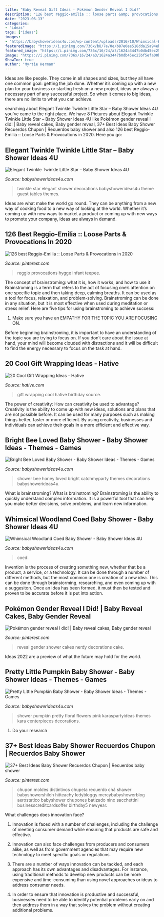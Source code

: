 ```yaml
---
title: "Baby Reveal Gift Ideas - Pokémon Gender Reveal I Did!"
description: "126 best reggio-emilia :: loose parts &amp; provocations in 2020"
date: "2023-06-13"
categories:
- "ideas"
tags: ["ideas"]
images:
- "https://babyshowerideas4u.com/wp-content/uploads/2016/10/Whimsical-Woodland-Coed-Baby-Shower-Golden-Trees.jpg"
featuredImage: "https://i.pinimg.com/736x/b8/7e/0e/b87e0ee518dda15a94eb4585d4e2bc7f.jpg"
featured_image: "https://i.pinimg.com/736x/16/24/a3/1624a3447b0db45ec25bf5efa00b438e.jpg"
image: "https://i.pinimg.com/736x/16/24/a3/1624a3447b0db45ec25bf5efa00b438e.jpg"
ShowToc: true
author: "Myrtie Herman"
---
```



Ideas are like people. They come in all shapes and sizes, but they all have one common goal: getting the job done. Whether it’s coming up with a new plan for your business or starting fresh on a new project, ideas are always a necessary part of any successful project. So when it comes to big ideas, there are no limits to what you can achieve.

	

		
searching about Elegant Twinkle Twinkle Little Star – Baby Shower Ideas 4U you've came to the right place. We have 8 Pictures about Elegant Twinkle Twinkle Little Star – Baby Shower Ideas 4U like Pokémon gender reveal I did! | Baby reveal cakes, Baby gender reveal, 37+ Best Ideas Baby Shower Recuerdos Chupon | Recuerdos baby shower and also 126 best Reggio-Emilia :: Loose Parts &amp; Provocations in 2020. Here you go:
		
    
## Elegant Twinkle Twinkle Little Star – Baby Shower Ideas 4U

<img loading=lazy src="https://babyshowerideas4u.com/wp-content/uploads/2016/05/Elegant-Twinkle-Twinkle-Little-Star-Guest-Tables.jpg" onerror="this.onerror=null;this.src='https://tse2.mm.bing.net/th?id=OIP.TVE2LD3Vku8SF8CDCYd0DAHaKr&amp;pid=15.1';" alt="Elegant Twinkle Twinkle Little Star – Baby Shower Ideas 4U">

_Source: babyshowerideas4u.com_

>twinkle star elegant shower decorations babyshowerideas4u theme guest tables themes. 

	

Ideas are what make the world go round. They can be anything from a new way of cooking food to a new way of looking at the world. Whether it’s coming up with new ways to market a product or coming up with new ways to promote your company, ideas are always in demand.

    
## 126 Best Reggio-Emilia :: Loose Parts &amp; Provocations In 2020

<img loading=lazy src="https://i.pinimg.com/736x/58/75/ee/5875eebfdd40b5ef8fe3685a347edace.jpg" onerror="this.onerror=null;this.src='https://tse1.mm.bing.net/th?id=OIP.b90V41cRsEMz8eZTndi1NwHaJ4&amp;pid=15.1';" alt="126 best Reggio-Emilia :: Loose Parts &amp; Provocations in 2020">

_Source: pinterest.com_

>reggio provocations hygge infant teepee. 

	

The concept of brainstroming: what it is, how it works, and how to use it
Brainstroming is a term that refers to the act of focusing one’s attention on one specific topic and then taking deep, calming breaths. It can be used as a tool for focus, relaxation, and problem-solving. Brainstroming can be done in any situation, but it is most effective when used during meditation or stress relief. Here are five tips for using brainstroming to achieve success:
1. Make sure you have an EMPATHY FOR THE TOPIC YOU ARE FOCUSING ON.

Before beginning brainstroming, it is important to have an understanding of the topic you are trying to focus on. If you don’t care about the issue at hand, your mind will become clouded with distractions and it will be difficult to find the energy necessary to focus on the task at hand.

    
## 20 Cool Gift Wrapping Ideas - Hative

<img loading=lazy src="https://hative.com/wp-content/uploads/2014/10/gift-wrapping-ideas/2-cool-gift-wrapping-ideas.jpg" onerror="this.onerror=null;this.src='https://tse4.mm.bing.net/th?id=OIP.iX8UAdzo3q4mvijwzBCFEwHaKX&amp;pid=15.1';" alt="20 Cool Gift Wrapping Ideas - Hative">

_Source: hative.com_

>gift wrapping cool hative birthday source. 

	

The power of creativity: How can creativity be used to advantage?
Creativity is the ability to come up with new ideas, solutions and plans that are not possible before. It can be used for many purposes such as making things better, faster or more efficient. By using creativity, businesses and individuals can achieve their goals in a more efficient and effective way.

    
## Bright Bee Loved Baby Shower - Baby Shower Ideas - Themes - Games

<img loading=lazy src="http://www.babyshowerideas4u.com/wp-content/uploads/2016/08/Bright-Bee-Loved-Baby-Shower-Honey-Comb.jpg" onerror="this.onerror=null;this.src='https://tse3.mm.bing.net/th?id=OIP.HBzuFGZunRYx_SiF5DCwRQHaLG&amp;pid=15.1';" alt="Bright Bee Loved Baby Shower - Baby Shower Ideas - Themes - Games">

_Source: babyshowerideas4u.com_

>shower bee honey loved bright catchmyparty themes decorations babyshowerideas4u. 

	

What is brainstroming?
What is brainstroming? Brainstroming is the ability to quickly understand complex information. It is a powerful tool that can help you make better decisions, solve problems, and learn new information.

    
## Whimsical Woodland Coed Baby Shower - Baby Shower Ideas 4U

<img loading=lazy src="https://babyshowerideas4u.com/wp-content/uploads/2016/10/Whimsical-Woodland-Coed-Baby-Shower-Golden-Trees.jpg" onerror="this.onerror=null;this.src='https://tse3.mm.bing.net/th?id=OIP.7e3c9ydOkhVs2foEPSIyYgHaJ3&amp;pid=15.1';" alt="Whimsical Woodland Coed Baby Shower - Baby Shower Ideas 4U">

_Source: babyshowerideas4u.com_

>coed. 

	

Invention is the process of creating something new, whether that be a product, a service, or a technology. It can be done through a number of different methods, but the most common one is creation of a new idea. This can be done through brainstorming, researching, and even coming up with a suggesiton. Once an idea has been formed, it must then be tested and proven to be accurate before it is put into action.

    
## Pokémon Gender Reveal I Did! | Baby Reveal Cakes, Baby Gender Reveal

<img loading=lazy src="https://i.pinimg.com/736x/b8/7e/0e/b87e0ee518dda15a94eb4585d4e2bc7f.jpg" onerror="this.onerror=null;this.src='https://tse4.mm.bing.net/th?id=OIP.1HbDuQda-ZMJfTjHAXbjAAHaLZ&amp;pid=15.1';" alt="Pokémon gender reveal I did! | Baby reveal cakes, Baby gender reveal">

_Source: pinterest.com_

>reveal gender shower cakes nerdy decorations cake. 

	

Ideas 2022 are a preview of what the future may hold for the world.

    
## Pretty Little Pumpkin Baby Shower - Baby Shower Ideas - Themes - Games

<img loading=lazy src="http://www.babyshowerideas4u.com/wp-content/uploads/2018/03/Pretty-Little-Pumpkin-Baby-Shower-Light-Flowers.jpg" onerror="this.onerror=null;this.src='https://tse3.mm.bing.net/th?id=OIP.sqdlBjYD4nTrI9HDRVq2agHaJ3&amp;pid=15.1';" alt="Pretty Little Pumpkin Baby Shower - Baby Shower Ideas - Themes - Games">

_Source: babyshowerideas4u.com_

>shower pumpkin pretty floral flowers pink karaspartyideas themes kara centerpieces decorations. 

	

1. Do your research

    
## 37+ Best Ideas Baby Shower Recuerdos Chupon | Recuerdos Baby Shower

<img loading=lazy src="https://i.pinimg.com/736x/16/24/a3/1624a3447b0db45ec25bf5efa00b438e.jpg" onerror="this.onerror=null;this.src='https://tse3.mm.bing.net/th?id=OIP.jeYpLcmyq9Uy05HZraVaBgAAAA&amp;pid=15.1';" alt="37+ Best Ideas Baby Shower Recuerdos Chupon | Recuerdos baby shower">

_Source: pinterest.com_

>chupon moldes distintivos chupeta recuerdo chá shawer babyshowershiloh hitteachy ledybloggy mercybabyshowerblog aerostatico babyshower chupones batizado nino sacchettini businesscreditcardsoffer birthday5 newyear. 

	

What challenges does innovation face?
1. Innovation is faced with a number of challenges, including the challenge of meeting consumer demand while ensuring that products are safe and effective.
2. Innovation can also face challenges from producers and consumers alike, as well as from government agencies that may require new technology to meet specific goals or regulations.

3. There are a number of ways innovation can be tackled, and each approach has its own advantages and disadvantages. For instance, using traditional methods to develop new products can be more expensive and time-consuming than using novel approaches or ideas to address consumer needs.

4. In order to ensure that innovation is productive and successful, businesses need to be able to identify potential problems early on and then address them in a way that solves the problem without creating additional problems.

